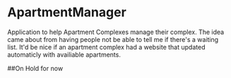 # ApartmentManager
Application to help Apartment Complexes manage their complex.
The idea came about from having people not be able to tell me if there's a waiting list. It'd be nice if an apartment complex had a website that updated automaticly with availiable apartments. 

##On Hold for now
